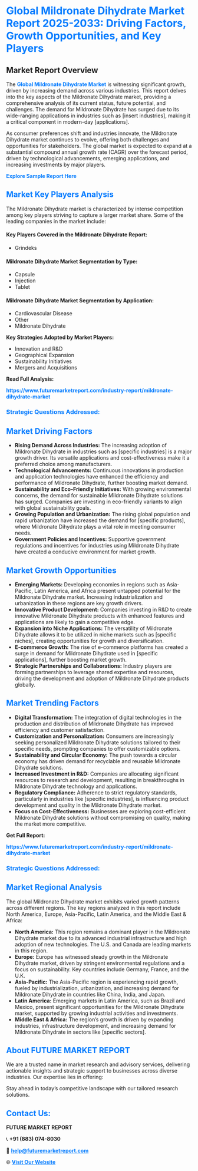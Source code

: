 <h1 style="color: #007BFF;">Global Mildronate Dihydrate Market Report 2025-2033: Driving Factors, Growth Opportunities, and Key Players</h1>

<section id="overview">
<h2>Market Report Overview</h2>
<p>The <a href="https://www.futuremarketreport.com/industry-report/mildronate-dihydrate-market" style="color: #007BFF; text-decoration: none;"><strong>Global Mildronate Dihydrate Market</strong></a> is witnessing significant growth, driven by increasing demand across various industries. This report delves into the key aspects of the Mildronate Dihydrate market, providing a comprehensive analysis of its current status, future potential, and challenges. The demand for Mildronate Dihydrate has surged due to its wide-ranging applications in industries such as [insert industries], making it a critical component in modern-day [applications].</p>
<p>As consumer preferences shift and industries innovate, the Mildronate Dihydrate market continues to evolve, offering both challenges and opportunities for stakeholders. The global market is expected to expand at a substantial compound annual growth rate (CAGR) over the forecast period, driven by technological advancements, emerging applications, and increasing investments by major players.</p>
</section>

<section id="overview">
<p><a href="https://www.futuremarketreport.com/request-sample/reportId=121887" style="color: #007BFF; text-decoration: none;"><strong>Explore Sample Report Here</strong></a></p>
</section>

<section id="key-players">
<h2 style="color: #007BFF;">Market Key Players Analysis</h2>
<p>The Mildronate Dihydrate market is characterized by intense competition among key players striving to capture a larger market share. Some of the leading companies in the market include:</p>
<h4>Key Players Covered in the Mildronate Dihydrate Report:</h4>
<ul><li>Grindeks</li></ul>
<h4>Mildronate Dihydrate Market Segmentation by Type:</h4>
<ul><li>Capsule</li><li>Injection</li><li>Tablet</li></ul>

<h4>Mildronate Dihydrate Market Segmentation by Application:</h4>
<ul><li>Cardiovascular Disease</li><li>Other</li><li>Mildronate Dihydrate</li></ul>
<p><strong>Key Strategies Adopted by Market Players:</strong></p>
<ul>
<li>Innovation and R&D</li>
<li>Geographical Expansion</li>
<li>Sustainability Initiatives</li>
<li>Mergers and Acquisitions</li>
</ul>
</section>

<section>
<p><strong>Read Full Analysis: </strong></p><a href="https://www.futuremarketreport.com/industry-report/mildronate-dihydrate-market" style="color: #007BFF; text-decoration: none;"><strong>https://www.futuremarketreport.com/industry-report/mildronate-dihydrate-market</strong></a>
<h3 style="color: #007BFF;">Strategic Questions Addressed:</h3>
</section>

<section id="driving-factors">
<h2 style="color: #007BFF;">Market Driving Factors</h2>
<ul>
<li><strong>Rising Demand Across Industries:</strong> The increasing adoption of Mildronate Dihydrate in industries such as [specific industries] is a major growth driver. Its versatile applications and cost-effectiveness make it a preferred choice among manufacturers.</li>
<li><strong>Technological Advancements:</strong> Continuous innovations in production and application technologies have enhanced the efficiency and performance of Mildronate Dihydrate, further boosting market demand.</li>
<li><strong>Sustainability and Eco-Friendly Initiatives:</strong> With growing environmental concerns, the demand for sustainable Mildronate Dihydrate solutions has surged. Companies are investing in eco-friendly variants to align with global sustainability goals.</li>
<li><strong>Growing Population and Urbanization:</strong> The rising global population and rapid urbanization have increased the demand for [specific products], where Mildronate Dihydrate plays a vital role in meeting consumer needs.</li>
<li><strong>Government Policies and Incentives:</strong> Supportive government regulations and incentives for industries using Mildronate Dihydrate have created a conducive environment for market growth.</li>
</ul>
</section>

<section id="growth-opportunities">
<h2 style="color: #007BFF;">Market Growth Opportunities</h2>
<ul>
<li><strong>Emerging Markets:</strong> Developing economies in regions such as Asia-Pacific, Latin America, and Africa present untapped potential for the Mildronate Dihydrate market. Increasing industrialization and urbanization in these regions are key growth drivers.</li>
<li><strong>Innovative Product Development:</strong> Companies investing in R&D to create innovative Mildronate Dihydrate products with enhanced features and applications are likely to gain a competitive edge.</li>
<li><strong>Expansion into Niche Applications:</strong> The versatility of Mildronate Dihydrate allows it to be utilized in niche markets such as [specific niches], creating opportunities for growth and diversification.</li>
<li><strong>E-commerce Growth:</strong> The rise of e-commerce platforms has created a surge in demand for Mildronate Dihydrate used in [specific applications], further boosting market growth.</li>
<li><strong>Strategic Partnerships and Collaborations:</strong> Industry players are forming partnerships to leverage shared expertise and resources, driving the development and adoption of Mildronate Dihydrate products globally.</li>
</ul>
</section>

<section id="trending-factors">
<h2 style="color: #007BFF;">Market Trending Factors</h2>
<ul>
<li><strong>Digital Transformation:</strong> The integration of digital technologies in the production and distribution of Mildronate Dihydrate has improved efficiency and customer satisfaction.</li>
<li><strong>Customization and Personalization:</strong> Consumers are increasingly seeking personalized Mildronate Dihydrate solutions tailored to their specific needs, prompting companies to offer customizable options.</li>
<li><strong>Sustainability and Circular Economy:</strong> The push towards a circular economy has driven demand for recyclable and reusable Mildronate Dihydrate solutions.</li>
<li><strong>Increased Investment in R&D:</strong> Companies are allocating significant resources to research and development, resulting in breakthroughs in Mildronate Dihydrate technology and applications.</li>
<li><strong>Regulatory Compliance:</strong> Adherence to strict regulatory standards, particularly in industries like [specific industries], is influencing product development and quality in the Mildronate Dihydrate market.</li>
<li><strong>Focus on Cost-Effectiveness:</strong> Businesses are exploring cost-efficient Mildronate Dihydrate solutions without compromising on quality, making the market more competitive.</li>
</ul>
</section>

<section>
<p><strong>Get Full Report: </strong></p><a href="https://www.futuremarketreport.com/industry-report/mildronate-dihydrate-market" style="color: #007BFF; text-decoration: none;"><strong>https://www.futuremarketreport.com/industry-report/mildronate-dihydrate-market</strong></a>
<h3 style="color: #007BFF;">Strategic Questions Addressed:</h3>
</section>


<section id="regional-analysis">
<h2 style="color: #007BFF;">Market Regional Analysis</h2>
<p>The global Mildronate Dihydrate market exhibits varied growth patterns across different regions. The key regions analyzed in this report include North America, Europe, Asia-Pacific, Latin America, and the Middle East & Africa:</p>
<ul>
<li><strong>North America:</strong> This region remains a dominant player in the Mildronate Dihydrate market due to its advanced industrial infrastructure and high adoption of new technologies. The U.S. and Canada are leading markets in this region.</li>
<li><strong>Europe:</strong> Europe has witnessed steady growth in the Mildronate Dihydrate market, driven by stringent environmental regulations and a focus on sustainability. Key countries include Germany, France, and the U.K.</li>
<li><strong>Asia-Pacific:</strong> The Asia-Pacific region is experiencing rapid growth, fueled by industrialization, urbanization, and increasing demand for Mildronate Dihydrate in countries like China, India, and Japan.</li>
<li><strong>Latin America:</strong> Emerging markets in Latin America, such as Brazil and Mexico, present significant opportunities for the Mildronate Dihydrate market, supported by growing industrial activities and investments.</li>
<li><strong>Middle East & Africa:</strong> The region’s growth is driven by expanding industries, infrastructure development, and increasing demand for Mildronate Dihydrate in sectors like [specific sectors].</li>
</ul>
</section>

<footer>
<h2 style="color: #007BFF;">About FUTURE MARKET REPORT</h2>
<p>We are a trusted name in market research and advisory services, delivering actionable insights and strategic support to businesses across diverse industries. Our expertise lies in offering:</p>

<p>Stay ahead in today’s competitive landscape with our tailored research solutions.</p>

<h2 style="color: #007BFF;">Contact Us:</h2>
<p><strong>FUTURE MARKET REPORT</strong></p>
<p>📞 <strong>+91 (883) 074-8030</strong></p>
<p>📧 <strong><a href="mailto:help@futuremarketreport.com" style="color: #007BFF;">help@futuremarketreport.com</a></strong></p>
<p>🌐 <strong><a href="https://www.futuremarketreport.com/" style="color: #007BFF;">Visit Our Website</a></strong></p>
</footer>
